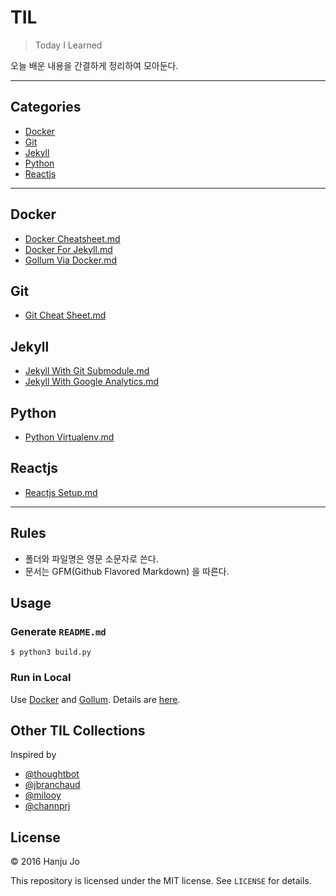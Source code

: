 
# TIL
> Today I Learned

오늘 배운 내용을 간결하게 정리하여 모아둔다.

---

## Categories
* [Docker](#docker)
* [Git](#git)
* [Jekyll](#jekyll)
* [Python](#python)
* [Reactjs](#reactjs)

---

## Docker
* [Docker Cheatsheet.md](docker/docker-cheatsheet.md)
* [Docker For Jekyll.md](docker/docker-for-jekyll.md)
* [Gollum Via Docker.md](docker/gollum-via-docker.md)

## Git
* [Git Cheat Sheet.md](git/git-cheat-sheet.md)

## Jekyll
* [Jekyll With Git Submodule.md](jekyll/jekyll-with-git-submodule.md)
* [Jekyll With Google Analytics.md](jekyll/jekyll-with-google-analytics.md)

## Python
* [Python Virtualenv.md](python/python-virtualenv.md)

## Reactjs
* [Reactjs Setup.md](reactjs/reactjs-setup.md)

---

## Rules

* 폴더와 파일명은 영문 소문자로 쓴다.
* 문서는 GFM(Github Flavored Markdown) 을 따른다.


## Usage

### Generate `README.md`
```
$ python3 build.py
```

### Run in Local

Use [Docker](https://www.docker.com) and [Gollum](https://github.com/gollum/gollum). Details are [here](https://github.com/AWEEKJ/TIL/blob/master/docker/gollum-via-docker.md).


## Other TIL Collections
Inspired by

* [@thoughtbot](https://github.com/thoughtbot/til)
* [@jbranchaud](https://github.com/jbranchaud/til)
* [@milooy](https://github.com/milooy/TIL)
* [@channprj](https://github.com/channprj/TIL)

## License

© 2016 Hanju Jo

This repository is licensed under the MIT license. See `LICENSE` for details.
